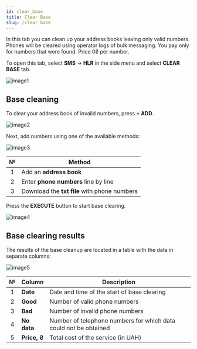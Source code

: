 ```yaml
---
id: clear_base
title: Clear Base
slug: /clear_base
---
```


In this tab you can clean up your address books leaving only valid numbers. Phones will be cleared using operator logs of bulk messaging. You pay only for numbers that were found. Price 0₴ per number.

To open this tab, select **SMS** → **HLR** in the side menu and select **CLEAR BASE** tab.

![image1](/img/en/sms_hlr_clear_base/image1.png)

## Base cleaning

To clear your address book of invalid numbers, press **+ ADD**.

![image2](/img/en/sms_hlr_clear_base/image2.png)

Next, add numbers using one of the available methods:

![image3](/img/en/sms_hlr_clear_base/image3.png)

|  №  | Method |
| :-: | ------ |
| 1 | Add an **address book** |
| 2 | Enter **phone numbers** line by line |
| 3 | Download the **txt file** with phone numbers |

Press the **EXECUTE** button to start base clearing.

![image4](/img/en/sms_hlr_clear_base/image4.png)

## Base clearing results

The results of the base cleanup are located in a table with the data in separate columns:

![image5](/img/en/sms_hlr_clear_base/image5.png)

|  №  | Column | Description |
| :-: | ------ | ----------- |
| 1 | **Date** | Date and time of the start of base clearing |
| 2 | **Good** | Number of valid phone numbers |
| 3 | **Bad** | Number of invalid phone numbers |
| 4 | **No data** | Number of telephone numbers for which data could not be obtained |
| 5 | **Price, ₴** | Total cost of the service (in UAH) |
